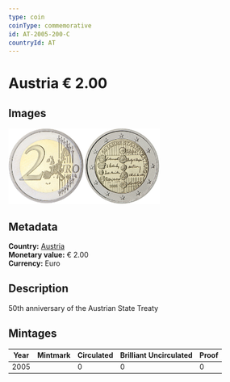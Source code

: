 ```yaml
---
type: coin
coinType: commemorative
id: AT-2005-200-C
countryId: AT
---
```


# Austria € 2.00

## Images

<img src="../../Images/common-2002-200.png" height="150" alt="Front image"><img src="Images/AT-2005-200.png" height="150" alt="Back image">

## Metadata

**Country:** [Austria](../../Countries/Austria/index.md)\
**Monetary value:** € 2.00\
**Currency:** Euro

## Description
50th anniversary of the Austrian State Treaty

## Mintages

| Year | Mintmark | Circulated | Brilliant Uncirculated | Proof |
| ---- | -------- | ---------- | ---------------------- | ----- |
| 2005 | | 0 | 0 | 0 |
